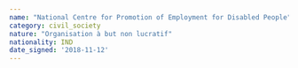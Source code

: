 ```yaml
---
name: "National Centre for Promotion of Employment for Disabled People"
category: civil_society
nature: "Organisation à but non lucratif"
nationality: IND
date_signed: '2018-11-12'
---
```

    